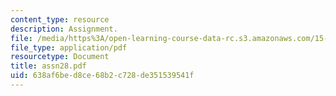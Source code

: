 ```yaml
---
content_type: resource
description: Assignment.
file: /media/https%3A/open-learning-course-data-rc.s3.amazonaws.com/15-988-system-dynamics-self-study-fall-1998-spring-1999/638af6bed8ce68b2c728de351539541f_assn28.pdf
file_type: application/pdf
resourcetype: Document
title: assn28.pdf
uid: 638af6be-d8ce-68b2-c728-de351539541f
---
```

